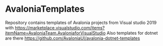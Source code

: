 # AvaloniaTemplates
Repository contains templates of Avalonia projects from Visual studio 2019 with
https://marketplace.visualstudio.com/items?itemName=AvaloniaTeam.AvaloniaforVisualStudio
Also templates for dotnet are there
https://github.com/AvaloniaUI/avalonia-dotnet-templates
